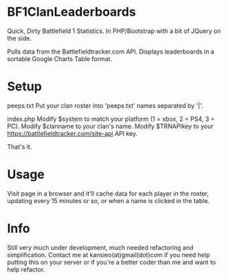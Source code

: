 # BF1ClanLeaderboards
Quick, Dirty Battlefield 1 Statistics.  In PHP/Bootstrap with a bit of JQuery on the side.

Pulls data from the Battlefieldtracker.com API.  Displays leaderboards in a sortable Google Charts Table format.

# Setup
peeps.txt
Put your clan roster into 'peeps.txt' names separated by '|'.

index.php
Modify $system to match your platform (1 = xbox, 2 = PS4, 3 = PC).
Modify $clanname to your clan's name.
Modify $TRNAPIkey to your https://battlefieldtracker.com/site-api API key.

That's it.

# Usage
Visit page in a browser and it'll cache data for each player in the roster, updating every 15 minutes or so, or when a name is clicked in the table.

# Info
Still very much under development, much needed refactoring and simplification.
Contact me at kansieo(at)gmail(dot)com if you need help putting this on your server or if you're a better coder than me and want to help refactor.
